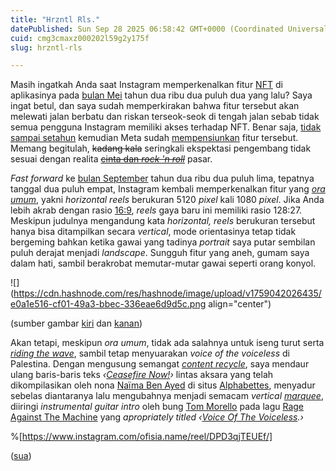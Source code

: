 ```yaml
---
title: "Hrzntl Rls."
datePublished: Sun Sep 28 2025 06:58:42 GMT+0000 (Coordinated Universal Time)
cuid: cmg3cmaxz000202l59g2y175f
slug: hrzntl-rls

---
```


Masih ingatkah Anda saat Instagram memperkenalkan fitur [NFT](https://en.wikipedia.org/wiki/Non-fungible_token) di aplikasinya pada [bulan Mei](https://about.instagram.com/blog/spark/announcements/instagram-digital-collectibles) tahun dua ribu dua puluh dua yang lalu? Saya ingat betul, dan saya sudah memperkirakan bahwa fitur tersebut akan melewati jalan berbatu dan riskan terseok-seok di tengah jalan sebab tidak semua pengguna Instagram memiliki akses terhadap NFT. Benar saja, [tidak sampai setahun](https://gizmodo.com/instagram-facebook-scrapping-nfts-layoffs-zuckerberg-1850223555) kemudian Meta sudah [mempensiunkan](https://www.theverge.com/2023/3/13/23638572/instagram-nft-meta-facebook-quits-digital-collectibles) fitur tersebut. Memang begitulah, <s>kadang kala</s> seringkali ekspektasi pengembang tidak sesuai dengan realita [<s>cinta dan </s> *<s>rock 'n roll</s>*](https://id.wikipedia.org/wiki/Realita,_Cinta_dan_Rock%27n_Roll) pasar.

*Fast forward* ke [bulan September](https://www.instagram.com/creators/reel/DO_gTr1kXzA/) tahun dua ribu dua puluh lima, tepatnya tanggal dua puluh empat, Instagram kembali memperkenalkan fitur yang [*ora umum*](https://id.quora.com/Apa-arti-dan-asal-kata-ora-umum), yakni *horizontal reels* berukuran 5120 *pixel* kali 1080 *pixel*. Jika Anda lebih akrab dengan rasio [16:9](https://en.wikipedia.org/wiki/16:9_aspect_ratio), *reels* gaya baru ini memiliki rasio 128:27. Meskipun judulnya mengandung kata *horizontal,* *reels* berukuran tersebut hanya bisa ditampilkan secara *vertical*, mode orientasinya tetap tidak bergeming bahkan ketika gawai yang tadinya *portrait* saya putar sembilan puluh derajat menjadi *landscape*. Sungguh fitur yang aneh, gumam saya dalam hati, sambil berakrobat memutar-mutar gawai seperti orang konyol.

![](https://cdn.hashnode.com/res/hashnode/image/upload/v1759042026435/e0a1e516-cf01-49a3-bbec-336eae6d9d5c.png align="center")

(sumber gambar [kiri](https://www.instagram.com/creators/reel/DO_gTr1kXzA/) dan [kanan](https://www.instagram.com/ofisia.name/reel/DPD3qjTEUEf/))

Akan tetapi, meskipun *ora umum*, tidak ada salahnya untuk iseng turut serta [*riding the wave*](https://plainenglish.com/lingo/ride-the-wave/), sambil tetap menyuarakan *voice of the voiceless* di Palestina. Dengan mengusung semangat [*content recycle*](https://create.microsoft.com/en-us/learn/articles/repurposing-content-for-social-media), saya mendaur ulang baris-baris teks *‹*[*Ceasefire Now!*](https://alphabettes.org/ceasefire-now-from-across-the-globe/)*›* lintas aksara yang telah dikompilasikan oleh nona [Naïma Ben Ayed](https://instagram.com/naimabenayedbureau) di situs [Alphabettes](https://alphabettes.org), menyadur sebelas diantaranya lalu mengubahnya menjadi semacam *vertical* [*marquee*](https://en.wikipedia.org/wiki/Marquee_element), diiringi *instrumental guitar intro* oleh bung [Tom Morello](https://en.wikipedia.org/wiki/Tom_Morello) pada lagu [Rage Against The Machine](https://en.wikipedia.org/wiki/Rage_Against_the_Machine) yang *apropriately titled* *‹*[*Voice Of The Voiceless*](https://genius.com/Rage-against-the-machine-voice-of-the-voiceless-lyrics)*.›*

%[https://www.instagram.com/ofisia.name/reel/DPD3qjTEUEf/] 

([sua](https://sua.ist))